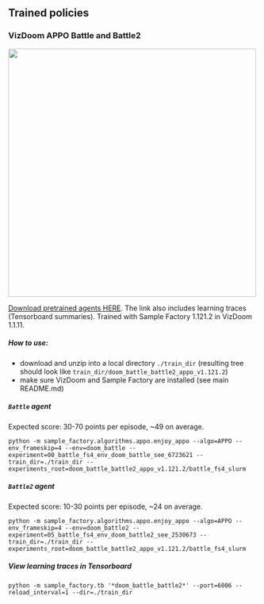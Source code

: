 ## Trained policies

### VizDoom APPO Battle and Battle2

<p align="left">
<img src="https://github.com/alex-petrenko/sample-factory/blob/master/gifs/battle.gif?raw=true" width="500">
</p>

[Download pretrained agents HERE](https://drive.google.com/drive/folders/1uRmivzqvXXQ5YSj18JAB3fh6IWsj3cZI?usp=sharing).
The link also includes learning traces (Tensorboard summaries).
Trained with Sample Factory 1.121.2 in VizDoom 1.1.11.

##### How to use:

* download and unzip into a local directory `./train_dir` (resulting tree should look like `train_dir/doom_battle_battle2_appo_v1.121.2`)
* make sure VizDoom and Sample Factory are installed (see main README.md)

##### `Battle` agent

Expected score: 30-70 points per episode, ~49 on average.

```
python -m sample_factory.algorithms.appo.enjoy_appo --algo=APPO --env_frameskip=4 --env=doom_battle --experiment=00_battle_fs4_env_doom_battle_see_6723621 --train_dir=./train_dir --experiments_root=doom_battle_battle2_appo_v1.121.2/battle_fs4_slurm
```

##### `Battle2` agent

Expected score: 10-30 points per episode, ~24 on average.

```
python -m sample_factory.algorithms.appo.enjoy_appo --algo=APPO --env_frameskip=4 --env=doom_battle2 --experiment=05_battle_fs4_env_doom_battle2_see_2530673 --train_dir=./train_dir --experiments_root=doom_battle_battle2_appo_v1.121.2/battle_fs4_slurm
```

##### View learning traces in Tensorboard

```
python -m sample_factory.tb '*doom_battle_battle2*' --port=6006 --reload_interval=1 --dir=./train_dir
```

